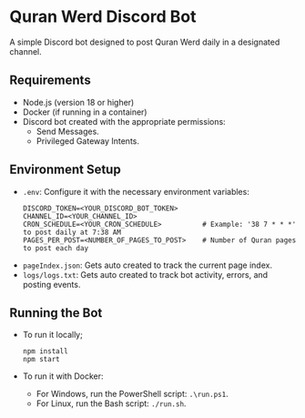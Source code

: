 
# Quran Werd Discord Bot

A simple Discord bot designed to post Quran Werd daily in a designated channel.

## Requirements

- Node.js (version 18 or higher)
- Docker (if running in a container)
- Discord bot created with the appropriate permissions:
   - Send Messages.
   - Privileged Gateway Intents.

## Environment Setup

- `.env`: Configure it with the necessary environment variables:
   ```
   DISCORD_TOKEN=<YOUR_DISCORD_BOT_TOKEN>
   CHANNEL_ID=<YOUR_CHANNEL_ID>
   CRON_SCHEDULE=<YOUR_CRON_SCHEDULE>          # Example: '38 7 * * *' to post daily at 7:38 AM
   PAGES_PER_POST=<NUMBER_OF_PAGES_TO_POST>    # Number of Quran pages to post each day
   ```
- `pageIndex.json`: Gets auto created to track the current page index.
- `logs/logs.txt`: Gets auto created to track bot activity, errors, and posting events.

## Running the Bot

- To run it locally;
   ```
   npm install
   npm start
   ```

- To run it with Docker:
   - For Windows, run the PowerShell script: `.\run.ps1`.
   - For Linux, run the Bash script: `./run.sh`.
